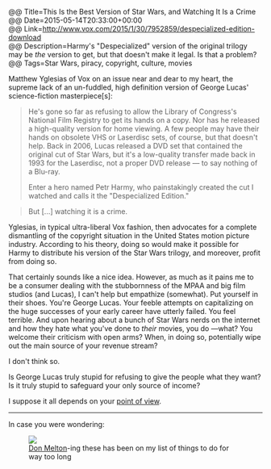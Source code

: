 @@ Title=This Is the Best Version of Star Wars, and Watching It Is a Crime
@@ Date=2015-05-14T20:33:00+00:00  
@@ Link=http://www.vox.com/2015/1/30/7952859/despecialized-edition-download  
@@ Description=Harmy's "Despecialized" version of the original trilogy may be *the* version to get, but that doesn't make it legal. Is that a problem?  
@@ Tags=Star Wars, piracy, copyright, culture, movies 

Matthew Yglesias of Vox on an issue near and dear to my heart, the supreme lack of an un-fuddled, high definition version of George Lucas' science-fiction masterpiece[s]:
>He's gone so far as refusing to allow the Library of Congress's National Film Registry to get its hands on a copy. Nor has he released a high-quality version for home viewing. A few people may have their hands on obsolete VHS or Laserdisc sets, of course, but that doesn't help. Back in 2006, Lucas released a DVD set that contained the original cut of Star Wars, but it's a low-quality transfer made back in 1993 for the Laserdisc, not a proper DVD release — to say nothing of a Blu-ray.
>
>Enter a hero named Petr Harmy, who painstakingly created the cut I watched and calls it the "Despecialized Edition."

>But [...] watching it is a crime.

Yglesias, in typical ultra-liberal Vox fashion, then advocates for a complete dismantling of the copyright situation in the United States motion picture industry. According to his theory, doing so would make it possible for Harmy to distribute his version of the Star Wars trilogy, and moreover, profit from doing so.

That certainly sounds like a nice idea. However, as much as it pains me to be a consumer dealing with the stubbornness of the MPAA and big film studios (and Lucas), I can't help but empathize (somewhat). Put yourself in their shoes. You're George Lucas. Your feeble attempts on capitalizing on the huge successes of your early career have utterly failed. You feel terrible. And upon hearing about a bunch of Star Wars nerds on the internet and how they hate what you've done to *their* movies, you do &mdash;what? You welcome their criticism with open arms? When, in doing so, potentially wipe out the main source of your revenue stream? 

I don't think so.

Is George Lucas truly stupid for refusing to give the people what they want? Is it truly stupid to safeguard your only source of income? 

I suppose it all depends on your [point of view][youtube]. 

***

In case you were wondering:

<figure>
	<img src="http://d.pr/i/NHJO+" />
	<figcaption><a href="https://github.com/donmelton/video-transcoding-scripts">Don Melton</a>-ing these has been on my list of things to do for way too long</figcaption>
</figure>

[youtube]: https://www.youtube.com/watch?v=MFz8W7fYMy4&feature=youtu.be&t=65
